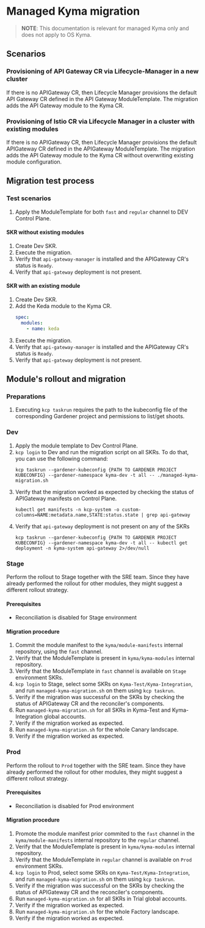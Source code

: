 # Managed Kyma migration

> **NOTE**: This documentation is relevant for managed Kyma only and does not apply to OS Kyma.

## Scenarios

### Provisioning of API Gateway CR via Lifecycle-Manager in a new cluster

If there is no APIGateway CR, then Lifecycle Manager provisions the default API Gateway CR defined in the API Gateway ModuleTemplate. The migration
adds the API Gateway module to the Kyma CR.

### Provisioning of Istio CR via Lifecycle Manager in a cluster with existing modules

If there is no APIGateway CR, then Lifecycle Manager provisions the default APIGateway CR defined in the APIGateway ModuleTemplate. The migration
adds the API Gateway module to the Kyma CR without overwriting existing module configuration.

## Migration test process

### Test scenarios

1. Apply the ModuleTemplate for both `fast` and `regular` channel to DEV Control Plane.

#### SKR without existing modules

1. Create Dev SKR.
2. Execute the migration.
3. Verify that `api-gateway-manager` is installed and the APIGateway CR's status is `Ready`.
4. Verify that `api-gateway` deployment is not present.

#### SKR with an existing module

1. Create Dev SKR.
2. Add the Keda module to the Kyma CR.
   ```yaml
   spec:
     modules:
       - name: keda
   ```
3. Execute the migration.
4. Verify that `api-gateway-manager` is installed and the APIGateway CR's status is `Ready`.
5. Verify that `api-gateway` deployment is not present.

## Module's rollout and migration

### Preparations

1. Executing `kcp taskrun` requires the path to the kubeconfig file of the corresponding Gardener project and permissions to list/get shoots.

### Dev

1. Apply the module template to Dev Control Plane.
2. `kcp login` to Dev and run the migration script on all SKRs. To do that, you can use the following command:
   ```shell
   kcp taskrun --gardener-kubeconfig {PATH TO GARDENER PROJECT KUBECONFIG} --gardener-namespace kyma-dev -t all -- ./managed-kyma-migration.sh
   ```
3. Verify that the migration worked as expected by checking the status of APIGateway manifests on Control Plane.
   ```shell
   kubectl get manifests -n kcp-system -o custom-columns=NAME:metadata.name,STATE:status.state | grep api-gateway
   ```
4. Verify that `api-gateway` deployment is not present on any of the SKRs
   ```shell
   kcp taskrun --gardener-kubeconfig {PATH TO GARDENER PROJECT KUBECONFIG} --gardener-namespace kyma-dev -t all -- kubectl get deployment -n kyma-system api-gateway 2>/dev/null
   ```

### Stage

Perform the rollout to Stage together with the SRE team. Since they have already performed the rollout for other modules, they might suggest a different rollout strategy.

#### Prerequisites

- Reconciliation is disabled for Stage environment

#### Migration procedure

1. Commit the module manifest to the `kyma/module-manifests` internal repository, using the `fast` channel.
2. Verify that the ModuleTemplate is present in `kyma/kyma-modules` internal repository.
3. Verify that the ModuleTemplate in `fast` channel is available on `Stage` environment SKRs.
4. `kcp login` to Stage, select some SKRs on `Kyma-Test/Kyma-Integration`, and run `managed-kyma-migration.sh` on them using `kcp taskrun`.
5. Verify if the migration was successful on the SKRs by checking the status of APIGateway CR and the reconciler's components.
6. Run `managed-kyma-migration.sh` for all SKRs in Kyma-Test and Kyma-Integration global accounts.
7. Verify if the migration worked as expected.
8. Run `managed-kyma-migration.sh` for the whole Canary landscape.
9. Verify if the migration worked as expected.

### Prod

Perform the rollout to `Prod` together with the SRE team. Since they have already performed the rollout for other modules, they might suggest a different rollout strategy.

#### Prerequisites

- Reconciliation is disabled for Prod environment

#### Migration procedure

1. Promote the module manifest prior commited to the `fast` channel in the `kyma/module-manifests` internal repository to the `regular` channel.
2. Verify that the ModuleTemplate is present in `kyma/kyma-modules` internal repository.
3. Verify that the ModuleTemplate in `regular` channel is available on `Prod` environment SKRs.
4. `kcp login` to Prod, select some SKRs on `Kyma-Test/Kyma-Integration`, and run `managed-kyma-migration.sh` on them using `kcp taskrun`.
5. Verify if the migration was successful on the SKRs by checking the status of APIGateway CR and the reconciler's components.
6. Run `managed-kyma-migration.sh` for all SKRs in Trial global accounts.
7. Verify if the migration worked as expected.
8. Run `managed-kyma-migration.sh` for the whole Factory landscape.
9. Verify if the migration worked as expected.
